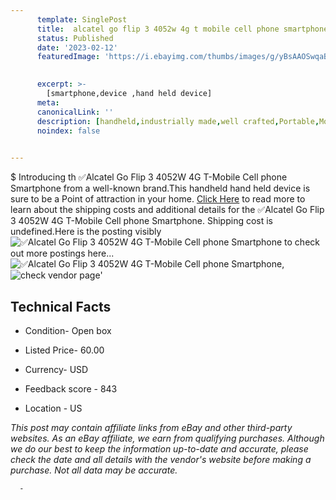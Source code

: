 ```yaml
---
      template: SinglePost
      title:  alcatel go flip 3 4052w 4g t mobile cell phone smartphone
      status: Published
      date: '2023-02-12'
      featuredImage: 'https://i.ebayimg.com/thumbs/images/g/yBsAAOSwqaBil7S2/s-l225.jpg'
       

      excerpt: >-
        [smartphone,device ,hand held device]
      meta:
      canonicalLink: ''
      description: [handheld,industrially made,well crafted,Portable,Mobile,Compact,Convenient,Lightweight,Maneuverable,Man-portable,Miniature,Carriable,Hand-held,Light,Holdable,Transportable,Mobile device,Pocket-sized,On-the-go,Wireless,Cordless,Compact size,Convenient size, smartphone,device ,hand held device]
      noindex: false
      

---
```

$
      Introducing th ✅Alcatel Go Flip 3 4052W 4G T-Mobile Cell phone Smartphone from a well-known brand.This handheld hand held device is sure to be a Point of attraction  in your home. [Click Here](https://www.ebay.com/itm/144582700567?hash=item21a9ccee17%3Ag%3AyBsAAOSwqaBil7S2&mkevt=1&mkcid=1&mkrid=711-53200-19255-0&campid=%253CePNCampaignId%253E&customid=%253CreferenceId%253E&toolid=10049) to read more to learn about the shipping costs and additional details for the ✅Alcatel Go Flip 3 4052W 4G T-Mobile Cell phone Smartphone. Shipping cost is undefined.Here is the posting visibly ![✅Alcatel Go Flip 3 4052W 4G T-Mobile Cell phone Smartphone](https://i.ebayimg.com/thumbs/images/g/yBsAAOSwqaBil7S2/s-l225.jpg) to check out more postings here... ![✅Alcatel Go Flip 3 4052W 4G T-Mobile Cell phone Smartphone](https://i.ebayimg.com/images/g/yBsAAOSwqaBil7S2/s-l1600.jpg), ![check vendor page](https://origin-galleryplus.ebayimg.com/ws/web/144582700567_2_0_1/225x225.jpg,https://origin-galleryplus.ebayimg.com/ws/web/144582700567_3_0_1/225x225.jpg)'

      

 ## Technical Facts 



     
      

 - Condition- Open box 


      

 - Listed Price- 60.00 


      

 - Currency- USD 


      

 - Feedback score - 843 


      

 - Location - US 


      
      

 *_This post may contain affiliate links from eBay and other third-party websites. As an eBay affiliate, we earn from qualifying purchases. Although we do our best to keep the information up-to-date and accurate, please check the date and all details with the vendor's website before making a purchase. Not all data may be accurate._*




      -
